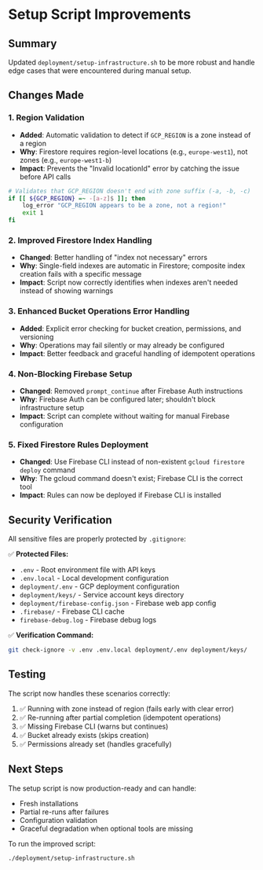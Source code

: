 # Setup Script Improvements

## Summary
Updated `deployment/setup-infrastructure.sh` to be more robust and handle edge cases that were encountered during manual setup.

## Changes Made

### 1. Region Validation
- **Added**: Automatic validation to detect if `GCP_REGION` is a zone instead of a region
- **Why**: Firestore requires region-level locations (e.g., `europe-west1`), not zones (e.g., `europe-west1-b`)
- **Impact**: Prevents the "Invalid locationId" error by catching the issue before API calls

```bash
# Validates that GCP_REGION doesn't end with zone suffix (-a, -b, -c)
if [[ ${GCP_REGION} =~ -[a-z]$ ]]; then
    log_error "GCP_REGION appears to be a zone, not a region!"
    exit 1
fi
```

### 2. Improved Firestore Index Handling
- **Changed**: Better handling of "index not necessary" errors
- **Why**: Single-field indexes are automatic in Firestore; composite index creation fails with a specific message
- **Impact**: Script now correctly identifies when indexes aren't needed instead of showing warnings

### 3. Enhanced Bucket Operations Error Handling
- **Added**: Explicit error checking for bucket creation, permissions, and versioning
- **Why**: Operations may fail silently or may already be configured
- **Impact**: Better feedback and graceful handling of idempotent operations

### 4. Non-Blocking Firebase Setup
- **Changed**: Removed `prompt_continue` after Firebase Auth instructions
- **Why**: Firebase Auth can be configured later; shouldn't block infrastructure setup
- **Impact**: Script can complete without waiting for manual Firebase configuration

### 5. Fixed Firestore Rules Deployment
- **Changed**: Use Firebase CLI instead of non-existent `gcloud firestore deploy` command
- **Why**: The gcloud command doesn't exist; Firebase CLI is the correct tool
- **Impact**: Rules can now be deployed if Firebase CLI is installed

## Security Verification

All sensitive files are properly protected by `.gitignore`:

✅ **Protected Files:**
- `.env` - Root environment file with API keys
- `.env.local` - Local development configuration
- `deployment/.env` - GCP deployment configuration
- `deployment/keys/` - Service account keys directory
- `deployment/firebase-config.json` - Firebase web app config
- `.firebase/` - Firebase CLI cache
- `firebase-debug.log` - Firebase debug logs

✅ **Verification Command:**
```bash
git check-ignore -v .env .env.local deployment/.env deployment/keys/
```

## Testing

The script now handles these scenarios correctly:

1. ✅ Running with zone instead of region (fails early with clear error)
2. ✅ Re-running after partial completion (idempotent operations)
3. ✅ Missing Firebase CLI (warns but continues)
4. ✅ Bucket already exists (skips creation)
5. ✅ Permissions already set (handles gracefully)

## Next Steps

The setup script is now production-ready and can handle:
- Fresh installations
- Partial re-runs after failures
- Configuration validation
- Graceful degradation when optional tools are missing

To run the improved script:
```bash
./deployment/setup-infrastructure.sh
```
